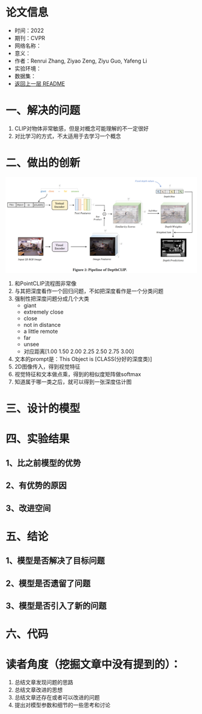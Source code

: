 # 论文信息
- 时间：2022
- 期刊：CVPR
- 网络名称： 
- 意义：
- 作者：Renrui Zhang, Ziyao Zeng, Ziyu Guo, Yafeng Li
- 实验环境：
- 数据集：
- [返回上一层 README](../README.md)
# 一、解决的问题
1. CLIP对物体非常敏感，但是对概念可能理解的不一定很好
2. 对比学习的方式，不太适用于去学习一个概念
# 二、做出的创新
![Can Language Understand Depth](../pictures/Can%20Language%20Understand%20Depth/Can%20Language%20Understand%20Depth.png)
1. 和PointCLIP流程图非常像
2. 与其把深度看作一个回归问题，不如把深度看作是一个分类问题
3. 强制性把深度问题分成几个大类
    - giant
    - extremely close
    - close
    - not in distance
    - a little remote
    - far
    - unsee
    - 对应距离[1.00 1.50 2.00 2.25 2.50 2.75 3.00]
4. 文本的prompt是：This Object is [CLASS(分好的深度类)]
5. 2D图像传入，得到视觉特征
6. 视觉特征和文本做点乘，得到的相似度矩阵做softmax
7. 知道属于哪一类之后，就可以得到一张深度估计图
# 三、设计的模型

# 四、实验结果

## 1、比之前模型的优势

## 2、有优势的原因

## 3、改进空间

# 五、结论

## 1、模型是否解决了目标问题

## 2、模型是否遗留了问题

## 3、模型是否引入了新的问题

# 六、代码

# 读者角度（挖掘文章中没有提到的）：
1. 总结文章发现问题的思路
2. 总结文章改进的思想
3. 总结文章还存在或者可以改进的问题
4. 提出对模型参数和细节的一些思考和讨论